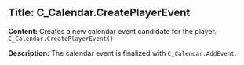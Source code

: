 ## Title: C_Calendar.CreatePlayerEvent

**Content:**
Creates a new calendar event candidate for the player.
`C_Calendar.CreatePlayerEvent()`

**Description:**
The calendar event is finalized with `C_Calendar.AddEvent`.